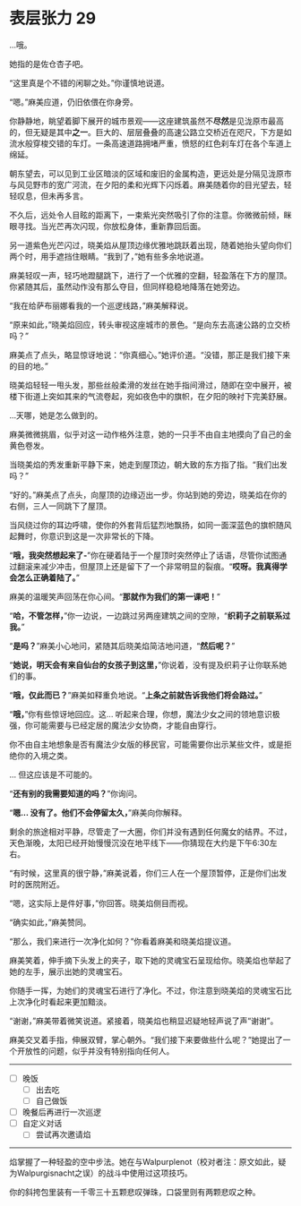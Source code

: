 # 表层张力 29

...哦。

她指的是佐仓杏子吧。

“这里真是个不错的闲聊之处。”你谨慎地说道。

“嗯。”麻美应道，仍旧依偎在你身旁。

你静静地，眺望着脚下展开的城市景观——这座建筑虽然不**尽然**是见泷原市最高的，但无疑是其中**之一**。巨大的、层层叠叠的高速公路立交桥近在咫尺，下方是如流水般穿梭交错的车灯。一条高速道路拥堵严重，愤怒的红色刹车灯在各个车道上绵延。

朝东望去，可以见到工业区暗淡的区域和废旧的金属构造，更远处是分隔见泷原市与风见野市的宽广河流，在夕阳的柔和光辉下闪烁着。麻美随着你的目光望去，轻轻叹息，但未再多言。

不久后，远处令人目眩的距离下，一束紫光突然吸引了你的注意。你微微前倾，眯眼寻找。当光芒再次闪现，你放松身体，重新靠回后面。

另一道紫色光芒闪过，晓美焰从屋顶边缘优雅地跳跃着出现，随着她抬头望向你们两个时，用手遮挡住眼睛。“我到了，”她有些多余地说道。

麻美轻叹一声，轻巧地蹬腿跳下，进行了一个优雅的空翻，轻盈落在下方的屋顶。你紧随其后，虽然动作没有那么夺目，但同样稳稳地降落在她旁边。

“我在给萨布丽娜看我的一个巡逻线路，”麻美解释说。

“原来如此，”晓美焰回应，转头审视这座城市的景色。“是向东去高速公路的立交桥吗？”

麻美点了点头，略显惊讶地说：“你真细心。”她评价道。“没错，那正是我们接下来的目的地。”

晓美焰轻轻一甩头发，那些丝般柔滑的发丝在她手指间滑过，随即在空中展开，被楼下街道上突如其来的气流卷起，宛如夜色中的旗帜，在夕阳的映衬下完美舒展。

...天哪，她是怎么做到的。

麻美微微挑眉，似乎对这一动作格外注意，她的一只手不由自主地摸向了自己的金黄色卷发。

当晓美焰的秀发重新平静下来，她走到屋顶边，朝大致的东方指了指。“我们出发吗？”

“好的。”麻美点了点头，向屋顶的边缘迈出一步。你站到她的旁边，晓美焰在你的右侧，三人一同跳下了屋顶。

当风绕过你的耳边呼啸，使你的外套背后猛烈地飘扬，如同一面深蓝色的旗帜随风起舞时，你意识到这是一次非常长的下降。

“**哦，我突然想起来了-**”你在硬着陆于一个屋顶时突然停止了话语，尽管你试图通过翻滚来减少冲击，但屋顶上还是留下了一个非常明显的裂痕。“**哎呀。我真得学会怎么正确着陆了。**”

麻美的温暖笑声回荡在你心间。“**那就作为我们的第一课吧！**”

“**哈，不管怎样，**”你一边说，一边跳过另两座建筑之间的空隙，“**织莉子之前联系过我。**”

“**是吗？**”麻美小心地问，紧随其后晓美焰简洁地问道，“**然后呢？**”

“**她说，明天会有来自仙台的女孩子到这里，**”你说着，没有提及织莉子让你联系她们的事。

“**哦，仅此而已？**”麻美如释重负地说。“**上条之前就告诉我他们将会路过。**”

“**哦，**”你有些惊讶地回应。这... 听起来合理，你想，魔法少女之间的领地意识极强，你可能需要与已经定居的魔法少女协商，才能自由穿行。

你不由自主地想象是否有魔法少女版的移民官，可能需要你出示某些文件，或是拒绝你的入境之类。

... 但这应该是不可能的。

“**还有别的我需要知道的吗？**”你询问。

“**嗯... 没有了。他们不会停留太久，**”麻美向你解释。

剩余的旅途相对平静，尽管走了一大圈，你们并没有遇到任何魔女的结界。不过，天色渐晚，太阳已经开始慢慢沉没在地平线下——你猜现在大约是下午6:30左右。

“有时候，这里真的很宁静，”麻美说着，你们三人在一个屋顶暂停，正是你们出发时的医院附近。

“嗯，这实际上是件好事，”你回答。晓美焰侧目而视。

“确实如此，”麻美赞同。

“那么，我们来进行一次净化如何？”你看着麻美和晓美焰提议道。

麻美笑着，伸手摘下头发上的夹子，取下她的灵魂宝石呈现给你。晓美焰也举起了她的左手，展示出她的灵魂宝石。

你随手一挥，为她们的灵魂宝石进行了净化。不过，你注意到晓美焰的灵魂宝石比上次净化时看起来更加黯淡。

“谢谢，”麻美带着微笑说道。紧接着，晓美焰也稍显迟疑地轻声说了声“谢谢”。

麻美交叉着手指，伸展双臂，掌心朝外。“我们接下来要做些什么呢？”她提出了一个开放性的问题，似乎并没有特别指向任何人。

---

- [ ] 晚饭
  - [ ] 出去吃
  - [ ] 自己做饭
- [ ] 晚餐后再进行一次巡逻
- [ ] 自定义对话
  - [ ] 尝试再次邀请焰

---

焰掌握了一种轻盈的空中步法。她在与Walpurplenot（校对者注：原文如此，疑为Walpurgisnacht之误）的战斗中使用过这项技巧。

你的斜挎包里装有一千零三十五颗悲叹弹珠，口袋里则有两颗悲叹之种。
